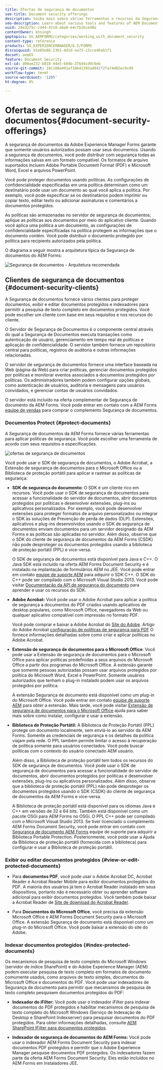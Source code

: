 ```yaml
---
title: Ofertas de segurança de documentos
seo-title: Document security offerings
description: Saiba mais sobre várias ferramentas e recursos da Segurança de documentos AEM
seo-description: Learn about various tools and features of AEM Document Security
uuid: 24e3275c-cd44-47c0-a6a0-e4cfb1bced8a
contentOwner: khsingh
geptopics: SG_AEMFORMS/categories/working_with_document_security
content-type: reference
products: SG_EXPERIENCEMANAGER/6.5/FORMS
discoiquuid: 91e85e86-2361-4d1d-aa73-c3cce46ab1f1
docset: aem65
feature: Document Security
exl-id: d00ae232-b018-44e5-b04b-376d4cd9c6eb
source-git-commit: 18c180a491af10b41393ad841f2fa74d02ec9cd9
workflow-type: tm+mt
source-wordcount: '1205'
ht-degree: 0%

---
```


# Ofertas de segurança de documentos{#document-security-offerings}

A segurança de documentos da Adobe Experience Manager Forms garante que somente usuários autorizados possam usar seus documentos. Usando a segurança de documentos, você pode distribuir com segurança todas as informações salvas em um formato compatível. Os formatos de arquivo suportados incluem Adobe Portable Document Format (PDF) e Microsoft Word, Excel e arquivos PowerPoint.

Você pode proteger documentos usando políticas. As configurações de confidencialidade especificadas em uma política determinam como um destinatário pode usar um documento ao qual você aplica a política. Por exemplo, você pode especificar se os destinatários podem imprimir ou copiar texto, editar texto ou adicionar assinaturas e comentários a documentos protegidos.

As políticas são armazenadas no servidor de segurança de documentos; aplique as políticas aos documentos por meio do aplicativo cliente. Quando você aplica uma política a um documento, as configurações de confidencialidade especificadas na política protegem as informações que o documento contém. Você pode distribuir o documento protegido por política para recipients autorizados pela política.

O diagrama a seguir mostra a arquitetura típica da Segurança de documentos do AEM Forms:

![Segurança de documentos - Arquitetura recomendada](do-not-localize/document_security_architecture.png)

## Clientes de segurança de documentos {#document-security-clients}

A Segurança de documentos fornece vários clientes para proteger documentos, exibir e editar documentos protegidos e indexadores para permitir a pesquisa de texto completo em documentos protegidos. Você pode escolher um cliente com base em seus requisitos e nos recursos do cliente.

O Servidor de Segurança de Documentos é o componente central através do qual a Segurança de Documentos executa transações como autenticação de usuário, gerenciamento em tempo real de políticas e aplicação de confidencialidade. O servidor também fornece um repositório central para políticas, registros de auditoria e outras informações relacionadas.

O servidor de segurança de documentos fornece uma interface baseada na Web (página da Web) para criar políticas, gerenciar documentos protegidos por políticas e monitorar eventos associados a documentos protegidos por políticas. Os administradores também podem configurar opções globais, como autenticação de usuários, auditoria e mensagens para usuários convidados, e gerenciar contas de usuários convidados.

O servidor está incluído na oferta complementar de Segurança de documento da AEM Forms. Você pode entrar em contato com a AEM Forms [equipe de vendas](https://www.adobe.com/products/request-consultation/marketing-cloud.html?s_osc=70114000002JNwKAAW&amp;s_iid=70114000002JHs3AAG) para comprar o complemento Segurança de documentos.

### Documentos Protect {#protect-documents}

A Segurança de documentos da AEM Forms fornece várias ferramentas para aplicar políticas de segurança. Você pode escolher uma ferramenta de acordo com seus requisitos e especificações.

![ofertas de segurança de documentos](assets/document-security-offerings.png)

Você pode usar o SDK de segurança de documentos, o Adobe Acrobat, a Extensão de segurança de documentos para o Microsoft Office ou a Biblioteca de proteção portátil para aplicar e rastrear as políticas de segurança:

* **SDK de segurança do documento:** O SDK é um cliente rico em recursos. Você pode usar o SDK de segurança de documentos para acessar a funcionalidade do servidor de documentos, abrir documentos protegidos por políticas e desenvolver extensões, plug-ins ou aplicativos personalizados. Por exemplo, você pode desenvolver extensões para proteger formatos de arquivo personalizados ou integrar o SDK às soluções de Prevenção de perda de dados (DLP). Extensões, aplicativos e plug-ins desenvolvidos usando o SDK de segurança de documentos enviam documentos para um servidor designado da AEM Forms e as políticas são aplicadas no servidor. Além disso, observe que o SDK do cliente de segurança de documentos da AEM Forms (CSDK) não pode desproteger os documentos protegidos usando a biblioteca de proteção portátil (PPL) e vice-versa.

   O SDK de segurança de documentos está disponível para Java e C++. O Java SDK está incluído na oferta AEM Forms Document Security e é instalado na implantação de formulários AEM no JEE. Você pode entrar em contato [equipe de suporte AEM](https://helpx.adobe.com/br/marketing-cloud/contact-support.html) para adquirir o SDK C++. O SDK do C++ pode ser compilado com o Microsoft Visual Studio 2013. Você pode visitar [Documentação da API de segurança do documento](https://help.adobe.com/en_US/livecycle/11.0/Services/WS92d06802c76abadb76c48dfe12dbeb3e281-7ff0.2.html) para aprender e usar os recursos do SDK.

* **Adobe Acrobat:** Você pode usar o Adobe Acrobat para aplicar a política de segurança a documentos do PDF criados usando aplicativos de desktop populares, como Microsoft Office, navegadores da Web ou qualquer aplicativo compatível com impressão no formato PDF.

   Você pode comprar e baixar a Adobe Acrobat do [Site do Adobe](https://acrobat.adobe.com/us/en/free-trial-download.html). Artigo do Adobe Acrobat [configuração de políticas de segurança para PDF](https://helpx.adobe.com/acrobat/using/setting-security-policies-pdfs.html) O fornece informações detalhadas sobre como criar e aplicar políticas no Adobe Acrobat.

* **Extensão de segurança de documentos para o Microsoft Office**: Você pode usar a Extensão de segurança de documentos para o Microsoft Office para aplicar políticas predefinidas a seus arquivos do Microsoft Office a partir dos programas do Microsoft Office. A extensão garante que somente pessoas autorizadas possam usar arquivos protegidos por política do Microsoft Word, Excel e PowerPoint. Somente usuários autorizados que tenham o plug-in instalado podem usar os arquivos protegidos por política.

   A extensão Segurança de documento está disponível como um plug-in do Microsoft Office. Você pode entrar em contato [equipe de suporte AEM](https://helpx.adobe.com/ca/marketing-cloud/contact-support.html) para obter a extensão. Mais tarde, você pode visitar [Extensão de segurança de documentos para o Microsoft Office](https://helpx.adobe.com/aem-forms/aem-document-security/download-installer.html) ajuda para saber mais sobre como instalar, configurar e usar a extensão.

* **Biblioteca de Proteção Portátil:** A Biblioteca de Proteção Portátil (PPL) protege um documento localmente, sem enviá-lo ao servidor da AEM Forms. Somente as credenciais de segurança e os detalhes da política viajam pela rede. O PPL também permite limitar o acesso à recuperação de política somente para usuários conectados. Você pode buscar políticas com o contexto do usuário conectado AEM usuário.

   Além disso, a Biblioteca de proteção portátil tem todos os recursos do SDK de segurança de documentos. Você pode usar o SDK de segurança de documentos para acessar a funcionalidade do servidor de documentos, abrir documentos protegidos por políticas e desenvolver extensões, plug-ins ou aplicativos personalizados. Além disso, observe que a biblioteca de proteção portátil (PPL) não pode desproteger os documentos protegidos usando o SDK (CSDK) do cliente de segurança de documentos da AEM Forms e vice-versa.

   A Biblioteca de proteção portátil está disponível para os idiomas Java e C++ em versões de 32 e 64 bits. Também está disponível como um pacote OSGi para AEM Forms no OSGi. O PPL C++ pode ser compilado com o Microsoft Visual Studio 2013. Se tiver licenciado o complemento AEM Forms Document Security, você pode entrar em contato com [Segurança de documento AEM Forms](https://helpx.adobe.com/marketing-cloud/contact-support.html) equipe de suporte para adquirir a Biblioteca Portable Protection. Posteriormente, você pode usar a Ajuda da Biblioteca de proteção portátil (fornecida com a biblioteca) para configurar e usar a Biblioteca de proteção portátil.

### Exibir ou editar documentos protegidos {#view-or-edit-protected-documents}

* Para **documentos PDF**, você pode usar o Adobe Acrobat DC, Acrobat Reader e Acrobat Reader Mobile para exibir documentos protegidos do PDF. A maioria dos usuários já tem o Acrobat Reader instalado em seus dispositivos, portanto não é necessário obter ou aprender software adicional para exibir documentos protegidos. Você também pode baixar a Acrobat Reader de [Site de download do Acrobat Reader](https://get.adobe.com/reader/).

* Para **Documentos do Microsoft Office**, você precisa da extensão Microsoft Office e AEM Forms Document Security para o Microsoft Office. A extensão Segurança de documento está disponível como um plug-in do Microsoft Office. Você pode baixar a extensão do site do Adobe.

### Indexar documentos protegidos {#index-protected-documents}

Os mecanismos de pesquisa de texto completo do Microsoft Windows (servidor de índice SharePoint) e do Adobe Experience Manager (AEM) podem executar pesquisa de texto completo em formatos de documento comumente usados, como arquivos de texto simples, documentos do Microsoft Office e documentos do PDF. Você pode usar indexadores de Segurança de documento para permitir que mecanismos de pesquisa de texto completo pesquisem documentos protegidos do PDF:

* **Indexador do iFilter:** Você pode usar o indexador iFilter para indexar documentos do PDF protegidos e habilitar mecanismos de pesquisa de texto completo do Microsoft Windows (Serviço de Indexação de Desktop e SharePoint Indexserver) para pesquisar documentos do PDF protegidos. Para obter informações detalhadas, consulte [AEM SharePoint IFilter para documentos protegidos](assets/sharepoint-ifilter-doc-security.pdf).

* **Indexador de segurança de documentos do AEM Forms:** Você pode usar o indexador AEM Forms Document Security para indexar documentos PDF protegidos e permitir que o Adobe Experience Manager pesquise documentos PDF protegidos. Os indexadores fazem parte da oferta AEM Forms Document Security. Eles estão incluídos no AEM Forms em instaladores JEE.
